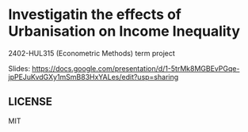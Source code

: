 # Investigatin the effects of Urbanisation on Income Inequality

2402-HUL315 (Econometric Methods) term project

Slides: https://docs.google.com/presentation/d/1-5trMk8MGBEvPGqe-jpPEJuKvdGXy1mSmB83HxYALes/edit?usp=sharing



## LICENSE

MIT
